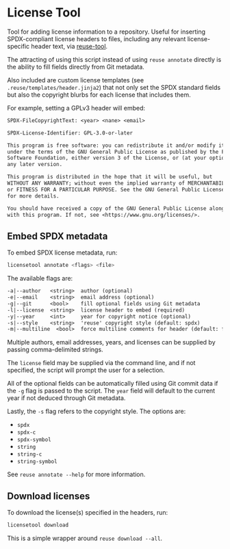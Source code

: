 <!--
  -- SPDX-FileCopyrightText: 2024 sudorook <daemon@nullcodon.com>
  --
  -- SPDX-License-Identifier: GPL-3.0-or-later
  --
  -- This program is free software: you can redistribute it and/or modify it
  -- under the terms of the GNU General Public License as published by the Free
  -- Software Foundation, either version 3 of the License, or (at your option)
  -- any later version.
  --
  -- This program is distributed in the hope that it will be useful, but
  -- WITHOUT ANY WARRANTY; without even the implied warranty of MERCHANTABILITY
  -- or FITNESS FOR A PARTICULAR PURPOSE. See the GNU General Public License
  -- for more details.
  --
  -- You should have received a copy of the GNU General Public License along
  -- with this program. If not, see <https://www.gnu.org/licenses/>.
  -->

# License Tool

Tool for adding license information to a repository. Useful for inserting
SPDX-compliant license headers to files, including any relevant license-specific
header text, via [reuse-tool](https://github.com/fsfe/reuse-tool).

The attracting of using this script instead of using `reuse annotate` directly
is the ability to fill fields directly from Git metadata.

Also included are custom license templates (see
`.reuse/templates/header.jinja2`) that not only set the SPDX standard fields but
also the copyright blurbs for each license that includes them.

For example, setting a GPLv3 header will embed:

```txt
SPDX-FileCopyrightText: <year> <nane> <email>

SPDX-License-Identifier: GPL-3.0-or-later

This program is free software: you can redistribute it and/or modify it
under the terms of the GNU General Public License as published by the Free
Software Foundation, either version 3 of the License, or (at your option)
any later version.

This program is distributed in the hope that it will be useful, but
WITHOUT ANY WARRANTY; without even the implied warranty of MERCHANTABILITY
or FITNESS FOR A PARTICULAR PURPOSE. See the GNU General Public License
for more details.

You should have received a copy of the GNU General Public License along
with this program. If not, see <https://www.gnu.org/licenses/>.
```

## Embed SPDX metadata

To embed SPDX license metadata, run:

```sh
licensetool annotate <flags> <file>
```

The available flags are:

```txt
-a|--author   <string>  author (optional)
-e|--email    <string>  email address (optional)
-g|--git      <bool>    fill optional fields using Git metadata
-l|--license  <string>  license header to embed (required)
-y|--year     <int>     year for copyright notice (optional)
-s|--style    <string>  'reuse' copyright style (default: spdx)
-m|--multiline  <bool>  force multiline comments for header (default: false)"
```

Multiple authors, email addresses, years, and licenses can be supplied by
passing comma-delimited strings.

The `license` field may be supplied via the command line, and if not specified,
the script will prompt the user for a selection.

All of the optional fields can be automatically filled using Git commit data if
the `-g` flag is passed to the script. The `year` field will default to the
current year if not deduced through Git metadata.

Lastly, the `-s` flag refers to the copyright style. The options are:

- `spdx`
- `spdx-c`
- `spdx-symbol`
- `string`
- `string-c`
- `string-symbol`

See `reuse annotate --help` for more information.

## Download licenses

To download the license(s) specified in the headers, run:

```sh
licensetool download
```

This is a simple wrapper around `reuse download --all`.
